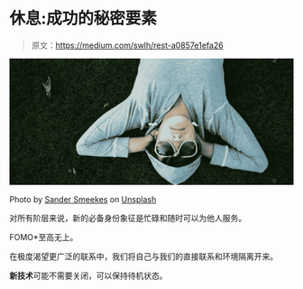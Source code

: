 # 休息:成功的秘密要素

> 原文：<https://medium.com/swlh/rest-a0857e1efa26>

![](img/e9eed779f7dd22b72be25e7b9396b3f1.png)

Photo by [Sander Smeekes](https://unsplash.com/@sandersmeekes?utm_source=medium&utm_medium=referral) on [Unsplash](https://unsplash.com?utm_source=medium&utm_medium=referral)

对所有阶层来说，新的必备身份象征是忙碌和随时可以为他人服务。

FOMO*至高无上。

在极度渴望更广泛的联系中，我们将自己与我们的直接联系和环境隔离开来。

**新技术**可能不需要关闭，可以保持待机状态。